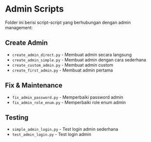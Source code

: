 # Admin Scripts

Folder ini berisi script-script yang berhubungan dengan admin management:

## Create Admin
- `create_admin_direct.py` - Membuat admin secara langsung
- `create_admin_simple.py` - Membuat admin dengan cara sederhana
- `create_custom_admin.py` - Membuat admin custom
- `create_first_admin.py` - Membuat admin pertama

## Fix & Maintenance
- `fix_admin_password.py` - Memperbaiki password admin
- `fix_admin_role_enum.py` - Memperbaiki role enum admin

## Testing
- `simple_admin_login.py` - Test login admin sederhana
- `test_admin_login.py` - Test login admin
